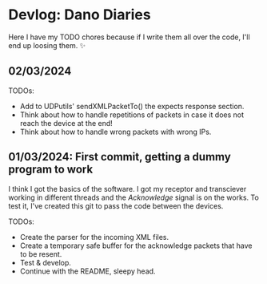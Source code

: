 # Devlog: Dano Diaries

Here I have my TODO chores because if I write them all over the code, I'll end up loosing them. ✨

## 02/03/2024

TODOs:
- Add to UDPutils' sendXMLPacketTo() the expects response section. 
- Think about how to handle repetitions of packets in case it does not reach the device at the end!
- Think about how to handle wrong packets with wrong IPs.

## 01/03/2024: First commit, getting a dummy program to work

I think I got the basics of the software. I got my receptor and transciever working in different threads and the _Acknowledge_ signal is on the works. To test it, I've created this git to pass the code between the devices.

TODOs:
- Create the parser for the incoming XML files.
- Create a temporary safe buffer for the acknowledge packets that have to be resent.
- Test & develop.
- Continue with the README, sleepy head.